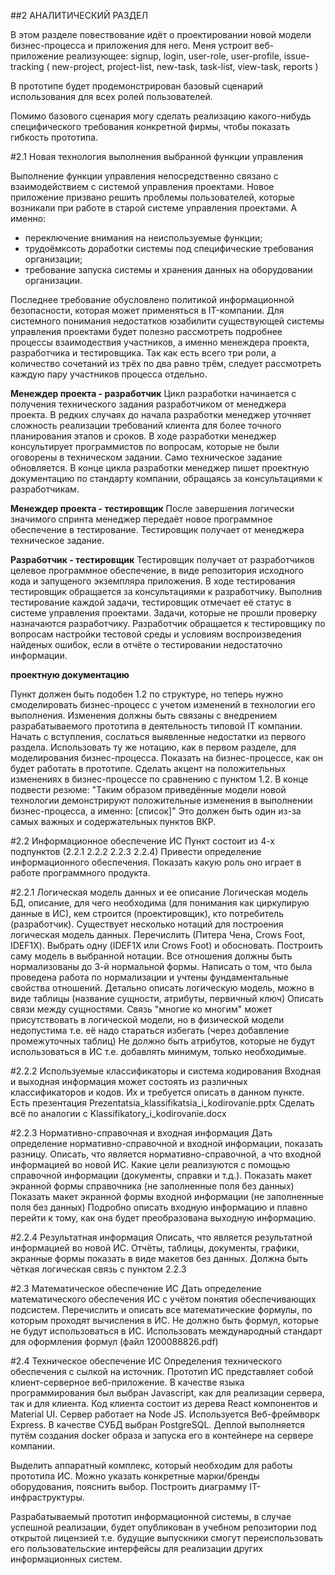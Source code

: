 ##2 АНАЛИТИЧЕСКИЙ РАЗДЕЛ

В этом разделе повествование идёт о проектировании новой модели бизнес-процесса и приложения для него.
Меня устроит веб-приложение реализующее: 
signup, 
login,
user-role, 
user-profile, 
issue-tracking (
	new-project, 
	project-list, 
	new-task, 
	task-list, 
	view-task,
	reports
)

В прототипе будет продемонстрирован базовый сценарий использования для всех ролей пользователей.

Помимо базового сценария могу сделать реализацию какого-нибудь специфического требования конкретной фирмы, чтобы показать гибкость прототипа.
 



#2.1 Новая технология выполнения выбранной функции управления

Выполнение функции управления непосредственно связано с взаимодействием с системой управления проектами. Новое приложение призвано решить проблемы пользователей, которые возникали при работе в старой системе управления проектами. А именно:
* переключение внимания на неиспользуемые функции;
* трудоёмксоть доработки системы под специфические требования организации;
* требование запуска системы и хранения данных на оборудовании организации.

Последнее требование обусловлено политикой информационной безопасности, которая может применяться в IT-компании.
Для системного понимания недостатков юзабилити существующей системы управления проектами будет полезно рассмотреть подробнее процессы взаимодествия участников, а именно менеждера проекта, разработчика и тестировщика. Так как есть всего три роли, а количество сочетаний из трёх по два равно трём, следует рассмотреть каждую пару участников процесса отдельно.

**Менеждер проекта - разработчик**
Цикл разработки начинается с получения технического задания разработчиком от менеджера проекта. В редких случаях до начала разработки менеджер уточняет сложность реализации требований клиента для более точного планирования этапов и сроков. В ходе разработки менеджер консультирует программистов по вопросам, которые не были оговорены в техническом задании. Само техническое задание обновляется.
В конце цикла разработки менеджер пишет проектную документацию по стандарту компании, обращаясь за консультациями к разработчикам.

**Менеждер проекта - тестировщик**
После завершения логически значимого спринта менеджер передаёт новое программное обеспечение в тестирование. Тестировщик получает от менеджера техническое задание.

**Разработчик - тестировщик**
Тестировщик получает от разработчиков целевое программное обеспечение, в виде репозитория исходного кода и запущеного экземпляра приложения. В ходе тестирования тестировщик обращается за консультациями к разработчику. Выполнив тестирование каждой задачи, тестировщик отмечает её статус в системе управления проектами. Задачи, которые не прошли проверку назначаются разработчику.
Разработчик обращается к тестировщику по вопросам настройки тестовой среды и условиям воспроизведения найденых ошибок, если в отчёте о тестировании недостаточно информации.

**проектную документацию**

Пункт должен быть подобен 1.2 по структуре, но теперь нужно смоделировать бизнес-процесс с учетом изменений в технологии его выполнения.
Изменения должны быть связаны с внедрением разрабатываемого прототипа в деятельность типовой IT компании.
Начать с вступления, сослаться выявленные недостатки из первого раздела. Использовать ту же нотацию, как в первом разделе, для моделирования бизнес-процесса.
Показать на бизнес-процессе, как он будет работать в прототипе. Сделать акцент на положительных изменениях в бизнес-процессе по сравнению с пунктом 1.2.
В конце подвести резюме: "Таким образом приведённые модели новой технологии демонстрируют положительные изменения в выполнении бизнес-процесса, а именно: [список]"
Это должен быть один из-за самых важных и содержательных пунктов ВКР.
 
#2.2 Информационное обеспечение ИС
Пункт состоит из 4-х подпунктов (2.2.1 2.2.2 2.2.3 2.2.4)
Привести определение информационного обеспечения. Показать какую роль оно играет в работе программного продукта.
 
#2.2.1 Логическая модель данных и ее описание
Логическая модель БД, описание, для чего необходима (для понимания как циркулирую данные в ИС), кем строится (проектировщик), кто потребитель (разработчик).
Существует несколько нотаций для построения логическая модель данных. Перечислить (Питера Чена, Crows Foot, IDEF1X). Выбрать одну (IDEF1X или Crows Foot) и обосновать.
Построить саму модель в выбранной нотации.
Все отношения должны быть нормализованы до 3-й нормальной формы. Написать о том, что была проведена работа по нормализации и учтены фундаментальные свойства отношений.
Детально описать логическую модель, можно в виде таблицы (название сущности, атрибуты, первичный ключ)
Описать связи между сущностями. Связь "многие ко многим" может присутствовать в логической модели, но в физической модели недопустима т.е. её надо стараться избегать (через добавление промежуточных таблиц)
Не должно быть атрибутов, которые не будут использоваться в ИС т.е. добавлять минимум, только необходимые.
 
#2.2.2 Используемые классификаторы и система кодирования
Входная и выходная информация может состоять из различных классификаторов и кодов. Их и требуется описать в данном пункте.
Есть презентация Prezentatsia_klassifikatsia_i_kodirovanie.pptx
Сделать всё по аналогии с Klassifikatory_i_kodirovanie.docx
 
#2.2.3 Нормативно-справочная и входная информация
Дать определение нормативно-справочной и входной информации, показать разницу.
Описать, что является нормативно-справочной, а что входной информацией во новой ИС.
Какие цели реализуются с помощью справочной информации (документы, справки и т.д.).
Показать макет экранной формы справочника (не заполненные поля без данных)
Показать макет экранной формы входной информации (не заполненные поля без данных)
Подробно описать входную информацию и плавно перейти к тому, как она будет преобразована выходную информацию.
 
#2.2.4 Результатная информация
Описать, что является результатной информацией во новой ИС.
Отчёты, таблицы, документы, графики, экранные формы показать в виде макетов без данных.
Должна быть чёткая логическая связь с пунктом 2.2.3
 
#2.3 Математическое обеспечение ИС
Дать определение математического обеспечения ИС с учётом понятия обеспечивающих подсистем.
Перечислить и описать все математические формулы, по которым проходят вычисления в ИС.
Не должно быть формул, которые не будут использоваться в ИС.
Использовать международный стандарт для оформления формул (файл 1200088826.pdf)
 
#2.4 Техническое обеспечение ИС
Определения технического обеспечения с сылкой на источник.
Прототип ИС представляет собой клиент-серверное веб-приложение.
В качестве языка программирования был выбран Javascript, как для реализации сервера, так и для клиента.
Код клиента состоит из дерева React компонентов и Material UI.
Сервер работает на Node JS. Используется Веб-фреймворк Express. В качестве СУБД выбран PostgreSQL.
Деплой выполняется путём создания docker образа и запуска его в контейнере на сервере компании.

Выделить аппаратный комплекс, который необходим для работы прототипа ИС.
Можно указать конкретные марки/бренды оборудования, пояснить выбор.
Построить диаграмму IT-инфраструктуры.



Разрабатываемый прототип информационной системы, в случае успешной реализации, будет опубликован в учебном репозитории под открытой лицензией т.е. будущие выпускники смогут переиспользовать его пользовательские интерфейсы для реализации других информационных систем.
